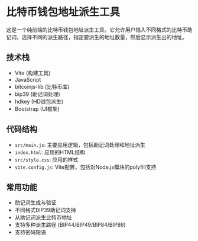 <!-- Use this file to provide workspace-specific custom instructions to Copilot. For more details, visit https://code.visualstudio.com/docs/copilot/copilot-customization#_use-a-githubcopilotinstructionsmd-file -->

# 比特币钱包地址派生工具

这是一个纯前端的比特币钱包地址派生工具。它允许用户输入不同格式的比特币助记词，选择不同的派生路径，指定要派生的地址数量，然后显示派生出的地址。

## 技术栈

- Vite (构建工具)
- JavaScript
- bitcoinjs-lib (比特币库)
- bip39 (助记词处理)
- hdkey (HD钱包派生)
- Bootstrap (UI框架)

## 代码结构

- `src/main.js`: 主要应用逻辑，包括助记词处理和地址派生
- `index.html`: 应用的HTML结构
- `src/style.css`: 应用的样式
- `vite.config.js`: Vite配置，包括对Node.js模块的polyfill支持

## 常用功能

- 助记词生成与验证
- 不同格式BIP39助记词支持
- 从助记词派生比特币地址
- 支持多种派生路径 (BIP44/BIP49/BIP84/BIP86)
- 支持密码短语
